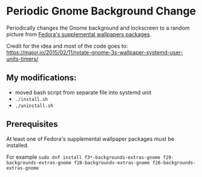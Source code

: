 # Periodic Gnome Background Change
Periodically changes the Gnome background and lockscreen to a random picture from [Fedora's supplemental wallpapers packages](https://fedoramagazine.org/supplemental-wallpapers-fedora-28/).

Credit for the idea and most of the code goes to:
https://major.io/2015/02/11/rotate-gnome-3s-wallpaper-systemd-user-units-timers/


## My modifications:
* moved bash script from separate file into systemd unit
* `./install.sh`
* `./uninstall.sh`


## Prerequisites
At least one of Fedora's supplemental wallpaper packages must be installed.

For example `sudo dnf install f3*-backgrounds-extras-gnome f29-backgrounds-extras-gnome f28-backgrounds-extras-gnome f26-backgrounds-extras-gnome`

